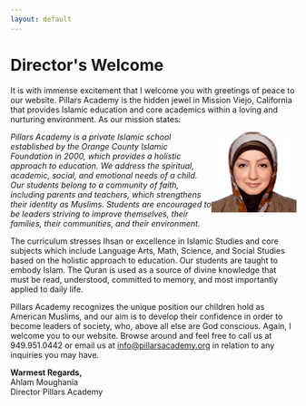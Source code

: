 ```yaml
---
layout: default
---
```


# Director's Welcome

It is with immense excitement that I welcome you with greetings of peace to our website. Pillars Academy is the hidden jewel in Mission Viejo, California that provides Islamic education and core academics within a loving and nurturing environment. As our mission states:

<img src="/images/A.Moughania.jpg" mce_src="/images/A.Moughania.jpg" alt="Ahlam Moughania, Pillars Academy Director" title="Ahlam Moughania, Pillars Academy Director" width="150" height="142" mce_style="float: right; border: 0px;" style="float: right; border: 0px;">

*Pillars Academy is a private Islamic school established by the Orange County Islamic Foundation in 2000, which provides a holistic approach to education. We address the spiritual, academic, social, and emotional needs of a child. Our students belong to a community of faith, including parents and teachers, which strengthens their identity as Muslims. Students are encouraged to be leaders striving to improve themselves, their families, their communities, and their environment.*

The curriculum stresses Ihsan or excellence in Islamic Studies and core subjects which include Language Arts, Math, Science, and Social Studies based on the holistic approach to education. Our students are taught to embody Islam. The Quran is used as a source of divine knowledge that must be read, understood, committed to memory, and most importantly applied to daily life.

Pillars Academy recognizes the unique position our children hold as American Muslims, and our aim is to develop their confidence in order to become leaders of society, who, above all else are God conscious. Again, I welcome you to our website. Browse around and feel free to call us at 949.951.0442 or email us at <info@pillarsacademy.org> in relation to any inquiries you may have.

**Warmest Regards,**  
Ahlam Moughania  
Director Pillars Academy